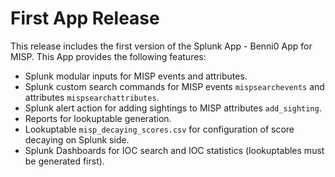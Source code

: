# First App Release
This release includes the first version of the Splunk App - Benni0 App for MISP.
This App provides the following features:
- Splunk modular inputs for MISP events and attributes.
- Splunk custom search commands for MISP events `mispsearchevents` and attributes `mispsearchattributes`.
- Splunk alert action for adding sightings to MISP attributes `add_sighting`.
- Reports for lookuptable generation.
- Lookuptable `misp_decaying_scores.csv` for configuration of score decaying on Splunk side.
- Splunk Dashboards for IOC search and IOC statistics (lookuptables must be generated first).